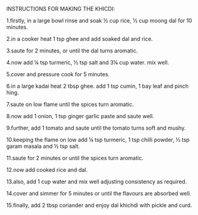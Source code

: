 INSTRUCTIONS FOR MAKING THE KHICDI:
 
1.firstly, in a large bowl rinse and soak ½ cup rice, ½ cup moong dal for 10 minutes.

2.in a cooker heat 1 tsp ghee and add soaked dal and rice.

3.saute for 2 minutes, or until the dal turns aromatic.

4.now add ¼ tsp turmeric, ½ tsp salt and 3¼ cup water. mix well.

5.cover and pressure cook for 5 minutes.

6.in a large kadai heat 2 tbsp ghee. add 1 tsp cumin, 1 bay leaf and pinch hing.

7.saute on low flame until the spices turn aromatic.

8.now add 1 onion, 1 tsp ginger garlic paste and saute well.

9.further, add 1 tomato and saute until the tomato turns soft and mushy.

10.keeping the flame on low add ¼ tsp turmeric, 1 tsp chilli powder, ½ tsp garam masala and ½ tsp salt.

11.saute for 2 minutes or until the spices turn aromatic.

12.now add cooked rice and dal.

13.also, add 1 cup water and mix well adjusting consistency as required.

14.cover and simmer for 5 minutes or until the flavours are absorbed well.

15.finally, add 2 tbsp coriander and enjoy dal khichdi with pickle and curd.